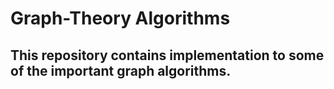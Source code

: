 # Graph-Theory Algorithms

## This repository contains implementation to some of the important graph algorithms.